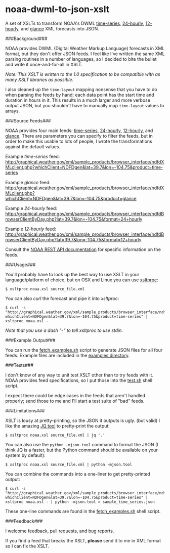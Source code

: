 noaa-dwml-to-json-xslt
======================

A set of XSLTs to transform NOAA's DWML [time-series](http://graphical.weather.gov/xml/DWMLgen/schema/latest_DWML.txt), [24-hourly](http://graphical.weather.gov/xml/DWMLgen/schema/latest_DWMLByDay24hr.txt), [12-hourly](http://graphical.weather.gov/xml/DWMLgen/schema/latest_DWMLByDay12hr.txt), and [glance](http://graphical.weather.gov/xml/DWMLgen/schema/latest_DWML_glance.txt) XML forecasts into JSON.

###Background###

NOAA provides DWML (Digital Weather Markup Language) forecasts in XML format, but they don't offer JSON feeds. I feel like I've written the same XML parsing routines in a number of languages, so I decided to bite the bullet and write it once-and-for-all in XSLT. 

*Note: This XSLT is written to the 1.0 specification to be compatible with as many XSLT libraries as possible.*

I also cleaned up the `time-layout` mapping nonsense that you have to do when parsing the feeds by hand; each data point has the start time and duration in hours in it. This results in a much larger and more verbose output JSON, but you shouldn't have to manually map `time-layout` values to arrays.

###Source Feeds###

NOAA provides four main feeds: [time-series](http://graphical.weather.gov/xml/DWMLgen/schema/latest_DWML.txt), [24-hourly](http://graphical.weather.gov/xml/DWMLgen/schema/latest_DWMLByDay24hr.txt), [12-hourly](http://graphical.weather.gov/xml/DWMLgen/schema/latest_DWMLByDay12hr.txt), and [glance](http://graphical.weather.gov/xml/DWMLgen/schema/latest_DWML_glance.txt). There are parameters you can specify to filter the feeds, but in order to make this usable to lots of people, I wrote the transformations against the default values.

Example *time-series* feed:
http://graphical.weather.gov/xml/sample_products/browser_interface/ndfdXMLclient.php?whichClient=NDFDgen&lat=39.7&lon=-104.75&product=time-series

Example *glance* feed:
http://graphical.weather.gov/xml/sample_products/browser_interface/ndfdXMLclient.php?whichClient=NDFDgen&lat=39.7&lon=-104.75&product=glance

Example *24-hourly* feed:
http://graphical.weather.gov/xml/sample_products/browser_interface/ndfdBrowserClientByDay.php?lat=39.7&lon=-104.75&format=24+hourly

Example *12-hourly* feed:
http://graphical.weather.gov/xml/sample_products/browser_interface/ndfdBrowserClientByDay.php?lat=39.7&lon=-104.75&format=12+hourly

Consult the [NOAA REST API documentation](http://graphical.weather.gov/xml/rest.php) for specific information on the feeds.

###Usage###

You'll probably have to look up the best way to use XSLT in your language/platform of choice, but on OSX and Linux you can use [xsltproc](http://xmlsoft.org/XSLT/xsltproc2.html):

    $ xsltproc noaa.xsl source_file.xml

You can also *curl* the forecast and pipe it into *xsltproc*:

    $ curl -s "http://graphical.weather.gov/xml/sample_products/browser_interface/ndfdXMLclient.php?whichClient=NDFDgen&lat=39.7&lon=-104.75&product=time-series" | xsltproc noaa.xsl -

*Note that you use a dash "-" to tell xsltproc to use stdin.*

###Example Output###

You can run the [fetch_examples.sh](../master/fetch_examples.sh) script to generate JSON files for all four feeds. Example files are included in the [examples directory](../master/examples/).

###Tests###

I don't know of any way to unit test XSLT other than to try feeds with it. NOAA provides feed specifications, so I put those into the [test.sh](../master/test.sh) shell script.

I expect there could be edge cases in the feeds that aren't handled properly; send those to me and I'll start a test suite of "bad" feeds.

###Limitations###

XSLT is lousy at pretty-printing, so the JSON it outputs is ugly. (but valid) I like the amazing [JQ tool](https://github.com/stedolan/jq) to pretty-print the output:

    $ xsltproc noaa.xsl source_file.xml | jq '.'

You can also use the `python -mjson.tool` command to format the JSON (I think JQ is a faster, but the Python command should be available on your system by default):

    $ xsltproc noaa.xsl source_file.xml | python -mjson.tool

You can combine the commands into a one-liner to get pretty-printed output:

    $ curl -s "http://graphical.weather.gov/xml/sample_products/browser_interface/ndfdXMLclient.php?whichClient=NDFDgen&lat=39.7&lon=-104.75&product=time-series" | xsltproc noaa.xsl - | python -mjson.tool > sample_time_series.json

These one-line commands are found in the [fetch_examples.sh](../master/fetch_examples.sh) shell script.

###Feedback###

I welcome feedback, pull requests, and bug reports.

If you find a feed that breaks the XSLT, **please** send it to me in XML format so I can fix the XSLT.


